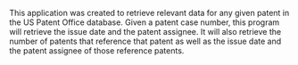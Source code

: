 This application was created to retrieve relevant data for any given patent in the US Patent Office database. Given a patent case number, this program will retrieve the issue date and the patent assignee. It will also retrieve the number of patents that reference that patent as well as the issue date and the patent assignee of those reference patents. 
